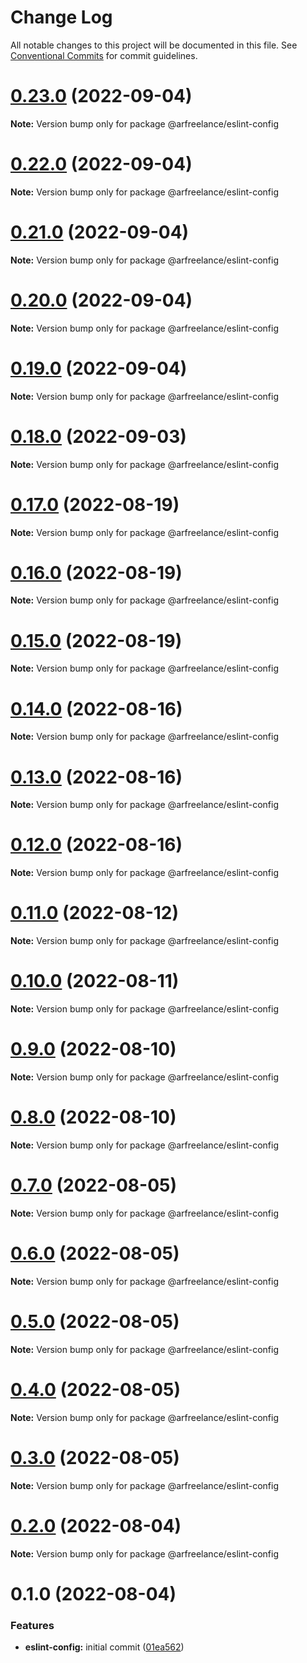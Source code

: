 # Change Log

All notable changes to this project will be documented in this file.
See [Conventional Commits](https://conventionalcommits.org) for commit guidelines.

# [0.23.0](https://github.com/arfreelance/monorepo/compare/v0.22.0...v0.23.0) (2022-09-04)

**Note:** Version bump only for package @arfreelance/eslint-config

# [0.22.0](https://github.com/arfreelance/monorepo/compare/v0.21.0...v0.22.0) (2022-09-04)

**Note:** Version bump only for package @arfreelance/eslint-config

# [0.21.0](https://github.com/arfreelance/monorepo/compare/v0.20.0...v0.21.0) (2022-09-04)

**Note:** Version bump only for package @arfreelance/eslint-config

# [0.20.0](https://github.com/arfreelance/monorepo/compare/v0.19.0...v0.20.0) (2022-09-04)

**Note:** Version bump only for package @arfreelance/eslint-config

# [0.19.0](https://github.com/arfreelance/monorepo/compare/v0.18.0...v0.19.0) (2022-09-04)

**Note:** Version bump only for package @arfreelance/eslint-config

# [0.18.0](https://github.com/arfreelance/monorepo/compare/v0.17.0...v0.18.0) (2022-09-03)

**Note:** Version bump only for package @arfreelance/eslint-config

# [0.17.0](https://github.com/arfreelance/monorepo/compare/v0.16.0...v0.17.0) (2022-08-19)

**Note:** Version bump only for package @arfreelance/eslint-config

# [0.16.0](https://github.com/arfreelance/monorepo/compare/v0.15.1...v0.16.0) (2022-08-19)

**Note:** Version bump only for package @arfreelance/eslint-config

# [0.15.0](https://github.com/arfreelance/monorepo/compare/v0.14.4...v0.15.0) (2022-08-19)

**Note:** Version bump only for package @arfreelance/eslint-config

# [0.14.0](https://github.com/arfreelance/monorepo/compare/v0.13.0...v0.14.0) (2022-08-16)

**Note:** Version bump only for package @arfreelance/eslint-config

# [0.13.0](https://github.com/arfreelance/monorepo/compare/v0.12.0...v0.13.0) (2022-08-16)

**Note:** Version bump only for package @arfreelance/eslint-config

# [0.12.0](https://github.com/arfreelance/monorepo/compare/v0.11.0...v0.12.0) (2022-08-16)

**Note:** Version bump only for package @arfreelance/eslint-config

# [0.11.0](https://github.com/arfreelance/monorepo/compare/v0.10.0...v0.11.0) (2022-08-12)

**Note:** Version bump only for package @arfreelance/eslint-config

# [0.10.0](https://github.com/arfreelance/monorepo/compare/v0.9.0...v0.10.0) (2022-08-11)

**Note:** Version bump only for package @arfreelance/eslint-config

# [0.9.0](https://github.com/arfreelance/monorepo/compare/v0.8.0...v0.9.0) (2022-08-10)

**Note:** Version bump only for package @arfreelance/eslint-config

# [0.8.0](https://github.com/arfreelance/monorepo/compare/v0.7.0...v0.8.0) (2022-08-10)

**Note:** Version bump only for package @arfreelance/eslint-config

# [0.7.0](https://github.com/arfreelance/monorepo/compare/v0.6.0...v0.7.0) (2022-08-05)

**Note:** Version bump only for package @arfreelance/eslint-config

# [0.6.0](https://github.com/arfreelance/monorepo/compare/v0.5.0...v0.6.0) (2022-08-05)

**Note:** Version bump only for package @arfreelance/eslint-config

# [0.5.0](https://github.com/arfreelance/monorepo/compare/v0.4.0...v0.5.0) (2022-08-05)

**Note:** Version bump only for package @arfreelance/eslint-config

# [0.4.0](https://github.com/arfreelance/monorepo/compare/v0.3.0...v0.4.0) (2022-08-05)

**Note:** Version bump only for package @arfreelance/eslint-config

# [0.3.0](https://github.com/arfreelance/monorepo/compare/v0.2.0...v0.3.0) (2022-08-05)

**Note:** Version bump only for package @arfreelance/eslint-config

# [0.2.0](https://github.com/arfreelance/monorepo/compare/v0.1.0...v0.2.0) (2022-08-04)

**Note:** Version bump only for package @arfreelance/eslint-config

# 0.1.0 (2022-08-04)

### Features

-   **eslint-config:** initial commit ([01ea562](https://github.com/arfreelance/monorepo/commit/01ea562ceb97ecd4054ea3cd8ca14a168be72589))
